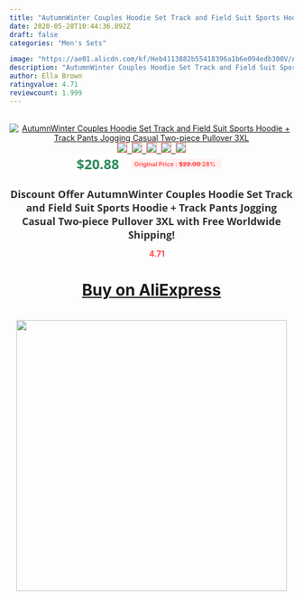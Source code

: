 ```yaml
---
title: "AutumnWinter Couples Hoodie Set Track and Field Suit Sports Hoodie + Track Pants Jogging Casual Two-piece Pullover 3XL"
date: 2020-05-28T10:44:36.892Z
draft: false
categories: "Men's Sets"

image: "https://ae01.alicdn.com/kf/Heb4113882b55418396a1b6e094edb300V/Autumn-Winter-Couples-Hoodie-Set-Track-and-Field-Suit-Sports-Hoodie-Track-Pants-Jogging-Casual-Two.jpg"
description: "AutumnWinter Couples Hoodie Set Track and Field Suit Sports Hoodie + Track Pants Jogging Casual Two-piece Pullover 3XL"
author: Ella Brown
ratingvalue: 4.71
reviewcount: 1.999
---
```

<br>
<div style="text-align: center;">
<a href="https://s.click.aliexpress.com/e/_AUiuVR" target="_blank" rel="nofollow noopener noreferrer"><img alt="AutumnWinter Couples Hoodie Set Track and Field Suit Sports Hoodie + Track Pants Jogging Casual Two-piece Pullover 3XL" class="magnifier-image" src="https://ae01.alicdn.com/kf/Heb4113882b55418396a1b6e094edb300V/Autumn-Winter-Couples-Hoodie-Set-Track-and-Field-Suit-Sports-Hoodie-Track-Pants-Jogging-Casual-Two.jpg_640x640.jpg">
<br>
<img style="border:1px solid salmon" src="https://ae01.alicdn.com/kf/Heb4113882b55418396a1b6e094edb300V/Autumn-Winter-Couples-Hoodie-Set-Track-and-Field-Suit-Sports-Hoodie-Track-Pants-Jogging-Casual-Two.jpg_120x120.jpg">&nbsp;&nbsp;<img style="border:1px solid salmon" src="https://ae01.alicdn.com/kf/Hf7573e7b4d2a422e9ef76f996935b11bM/Autumn-Winter-Couples-Hoodie-Set-Track-and-Field-Suit-Sports-Hoodie-Track-Pants-Jogging-Casual-Two.jpg_120x120.jpg">&nbsp;&nbsp;<img style="border:1px solid salmon" src="https://ae01.alicdn.com/kf/Hf733e44e150f4c0db8549ae751f8c0a2e/Autumn-Winter-Couples-Hoodie-Set-Track-and-Field-Suit-Sports-Hoodie-Track-Pants-Jogging-Casual-Two.jpg_120x120.jpg">&nbsp;&nbsp;<img style="border:1px solid salmon" src="https://ae01.alicdn.com/kf/H3583a7dc7a5645ff80ab48105bd97a76n/Autumn-Winter-Couples-Hoodie-Set-Track-and-Field-Suit-Sports-Hoodie-Track-Pants-Jogging-Casual-Two.jpg_120x120.jpg">&nbsp;&nbsp;<img style="border:1px solid salmon" src="https://ae01.alicdn.com/kf/H39d12ba5b4404bea9eb3014186c1b089F/Autumn-Winter-Couples-Hoodie-Set-Track-and-Field-Suit-Sports-Hoodie-Track-Pants-Jogging-Casual-Two.jpg_120x120.jpg"></a></div><br0>
<div style="text-align: center;"><span style="background-color: white; border: 0px; box-sizing: border-box; color: seagreen; display: inline-block; font-family: &quot;open sans&quot; , &quot;arial&quot; , &quot;helvetica&quot; , sans-serif , &quot;heiti&quot;; font-size: 24px; font-stretch: inherit; font-weight: 700; line-height: inherit; margin: 0px 10px 0px 0px; padding: 0px; vertical-align: middle;">$20.88 </span>
<span style="background: rgb(255 , 241 , 241); border-radius: 3px; border: 0px; box-sizing: border-box; color: #ff4747; display: inline-block; font-family: inherit; font-size: 12px; font-stretch: inherit; font-style: inherit; font-variant: inherit; font-weight: 600; line-height: inherit; margin: 0px; padding: 2px 5px; transform: scale(0.9); vertical-align: middle;">Original Price : <b style="text-decoration: line-through;">$29.00 </b> 28%&nbsp;&nbsp;</span></div>
<h1 style="color: #333333; display: inline-block; font-family: &quot;open sans&quot; , &quot;arial&quot; , &quot;helvetica&quot; , sans-serif , &quot;heiti&quot;; font-size: 18px; font-stretch: inherit; font-weight: 700; text-align: center;">Discount Offer AutumnWinter Couples Hoodie Set Track and Field Suit Sports Hoodie + Track Pants Jogging Casual Two-piece Pullover 3XL with Free Worldwide Shipping!</h1>
<div style="color: #ff4747; text-align: center;">
<img src="https://4.bp.blogspot.com/-M0ZcTcb-5uY/XleCXlxnR4I/AAAAAAAAAEc/OrjgMkXV1oMQFaCRZj5HQwOCBcu3w1FegCPcBGAYYCw/s1600/star.png" style="height: 15px;">&nbsp;<b>4.71</b></div>
<div class="button_cont" align="center"><a class="buynow_a" href="https://s.click.aliexpress.com/e/_AUiuVR" target="_blank" rel="nofollow noopener noreferrer"><H1>Buy on AliExpress</H1></a></div><br>
<div class="separator" style="clear: both; text-align: center;">
<img src="https://lh3.googleusercontent.com/-pTy5HemUv9M/XlePHvY0dAI/AAAAAAAAAE4/0nX5iRUoIWY8eMW9Dpxeirr157OZliDIgCLcBGAsYHQ/s1600/badge.gif" width="480">
</div>
